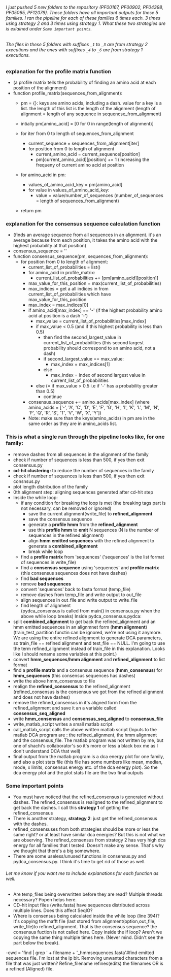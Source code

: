
###### I just pushed 5 new folders to the repository (PF00167, PF00902, PF04398, PF05065, PF12079). These folders have all important outputs for these 5 families. I ran the pipeline for each of these families 6 times each. 3 times using strategy 2 and 3 times using strategy 1. What these two strategies are is exlained under `Some important points`.

###### The files in these 5 folders with suffixes `_1` to `_3` are from strategy 2 executions and the ones with suffixes `_4` to `_6` are from strategy 1 executions.

### explanation for the profile matrix function
- (a profile matrix tells the probability of finding an amino acid at each position of the alignment)
- function profile_matrix(sequences_from_alignment):
	- pm = {}: keys are amino acids, including a dash. value for a key is a list. the length of this list is the length of the alignment
	(length of alignment = length of any sequence in sequencse_from_alignment)
	- intially pm[amino_acid] = [0 for 0 in range(length of alignment)]
	- for iter from 0 to length of sequences_from_alignment
		- current_sequence = sequences_from_alignment[iter]
		- for position from 0 to length of alignment
			- current_amino_acid = current_sequence[position]
			- pm[current_amino_acid][position] += 1 (increasing the frequeny of current amino acid at position
	- for amino_acid in pm:
		- values_of_amino_acid_key = pm[amino_acid]
		- for value in values_of_amino_acid_key:
			- value = value/number_of_sequences (number_of_sequences = length of sequences_from_alignment)
			
	- return pm
	
### explanation for the consensus sequence calculation function
- (finds an average sequence from all sequences in an alignment. it's an average because from each position, it takes the amino acid with the highest probability at that position)
- consensus_sequence = ''
- function consensus_sequence(pm, sequences_from_alignment):
	- for position from 0 to length of alignment:
		- current_list_of_probabilities = list()
		- for amino_acid in profile_matrix:
			- current_list_of_probabilities += [pm[amino_acid][position]]
		- max_value_for_this_position = max(current_list_of_probabilities)
		- max_indices = get a all indices in from current_list_of_probabilities which have max_value_for_this_position
		- max_index = max_indices[0]
		- if amino_acid[max_index] == '-' (if the highest probability amino acid at position is a dash '-')
			 - max_value = current_list_of_probabilities[max_index]
			 - if max_value < 0.5 (and if this highest probability is less than 0.5)
			 	- then find the second_largest_value in current_list_of_probabilities (this second largest probability should correspond to an amino acid, not a dash)
			 	- if second_largest_value == max_value:
			 		- max_index = max_indices[1]
			 	- else
			 		- max_index = index of second largest value in current_list_of_probabilities
			 - else (= if max_value > 0.5 i.e if '-' has a probability greater than 0.5)
			 	- continue
		- consensus_sequence += amino_acids[max_index] (where amino_acids = ['-', 'A', 'C', 'D', 'E', 'F', 'G', 'H', 'I', 'K', 'L', 'M', 'N', 'P', 'Q', 'R', 'S', 'T', 'V', 'W', 'X', 'Y'])
		- Note: make sure than the keys(amino_acids) in pm are in the same order as they are in amino_acids list.

### This is what a single run through the pipeline looks like, for one family:

- remove dashes from all sequences in the alignment of the family
- check if number of sequences is less than 500, if yes then exit consensus.py
- **cd-hit clustering:** to reduce the number of sequences in the family
- check if number of sequences is less than 500, if yes then exit consnsus.py
- plot length distribution of the family
- 0th alignment step: aligning sequences generated after cd-hit step 
- Inside the while loop:
	- if any condition for breaking the loop is met
		(the breaking tags part is not necessary, can be removed or ignored)
		- save the current alignment(write_file) to **refined_alignment**
		- save the consensus sequence 
		- generate a **profile hmm** from the **refined_alignment**
		- use this **profile hmm** to **emit** N sequences (N is the number of sequences in the refined alignment)
		- align **hmm emitted sequences** with the refined alignment to generate a **combined_alignment**
		- break while loop
	- find a **profile matrix** from 'sequences' ('sequences' is the list format of sequences in write_file)
	- find a **consensus sequence** using 'sequences' and **profile matrix** (this consensus sequences does not have dashes)
	- find **bad sequences**
	- remove **bad sequences**
	- convert 'sequences' back to fasta format (temp_file)
	- remove dashes from temp_file and write output to out_file
	- align sequences in out_file and write output to write_file
	- find length of alignment  
(pydca_consensus is called from main() in consensus.py when the above while loop breaks) Inside pydca_consensus.pydca:
- split **combined_alignment** to get back the refined_alignment and an hmm emitted sequences in an alignmnet form (**hmm alignment**)
(train_test_partition functin can be ignored, we're not using it anymore. We are using the entire refined alignment to generate DCA parameters, so train_file == refined alignment and test_file == NULL. I'm going to use the term refined_alignment instead of train_file in this explanation. Looks like I should rename some variables at this point.)
- convert **hmm_sequences/hmm alignment** and **refined_alignment** to list format
- find a **profile matrix** and a consensus sequence (**hmm_consensus**) for **hmm_sequences** (this consensus sequences has dashes)
- write the above hmm_consensus to file
- realign the **refined_consensus** to the refined_alignment (refined_consensus is the consensus we got from the refined alignment and does not have dashes)
- remove the refined_consensus in it's aligned form from the refined_alignment and save it an a variable called **consensus_seq_aligned**
- write **hmm_consensus** and **consensus_seq_aligned** to **consensus_file**
- write_matlab_script writes a small matlab script
- call_matlab_script calls the above written matlab script
(Inputs to the matlab DCA program are : the refined_alignment, the hmm alignment and the consensus_file. The matlab program was not written by me, but one of shachi's collaborator's so it's more or less a black box me as I don't understand DCA that well)
- final output from the matlab program is a dca energy plot for one family, and also a plot stats file (this file has some numbers like mean, median, mode, x limits, consensus energy etc. of the dca energy plot). So the dca energy plot and the plot stats file are the two final outputs

### Some important points

- You must have noticed that the refined_consensus is generated without dashes. The refined_consensus is realigned to the refined_alignment to get back the dashes. I call this **strategy 1** of getting the refined_consensus
- There is another strategy, **strategy 2**: just get the refined_consensus with the dashes. 
- refined_consensuses from both strategies should be more or less the same right? or at least have similar dca energies? But this is not what we are observing. The refined_consensus from strategy 2 has very high dca energy for all families that I tested. Doesn't make any sense. That's why we thought that there's a big somewhere. 
- There are some useless/unused functions in consensus.py and pydca_consensus.py. I think it's time to get rid of those as well. 

###### Let me know if you want me to include explanations for each function as well.

- Are temp_files being overwritten before they are read? Multiple threads necessary? Popen helps here. 
- CD-hit input files (write.fasta) have sequences distributed across multiple lines. Does this affect SeqIO? 
- Where is consensus being calculated inside the while loop (line 394)? It's copying the mafft file (last stored from alignment(option,out_file, write_file)to refined_alignment. That is the consensus sequence? the consensus fuction is not called here.  Copy inside the if loop? Aren't we copying the same thing multiple times here. (Never mind. Didn't see the part below the break).

-cwd = 'find | grep ' + filename + '_hmmsequences.fasta'#find emitted sequences file. 
I'm lost at the ip bit. Removing unwanted characters from a file that was just written? 
Refine_filename refines(edits) the filenames OR is a refined (Aligned) file. 
